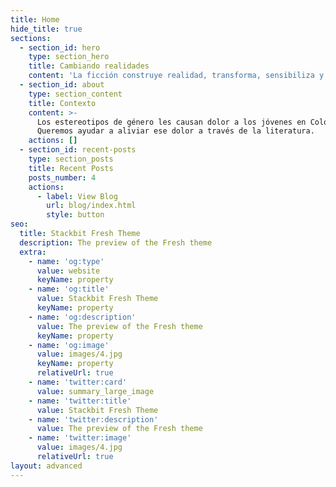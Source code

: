 ```yaml
---
title: Home
hide_title: true
sections:
  - section_id: hero
    type: section_hero
    title: Cambiando realidades
    content: 'La ficción construye realidad, transforma, sensibiliza y acompaña.'
  - section_id: about
    type: section_content
    title: Contexto
    content: >-
      Los estereotipos de género les causan dolor a los jóvenes en Colombia. 
      Queremos ayudar a aliviar ese dolor a través de la literatura.
    actions: []
  - section_id: recent-posts
    type: section_posts
    title: Recent Posts
    posts_number: 4
    actions:
      - label: View Blog
        url: blog/index.html
        style: button
seo:
  title: Stackbit Fresh Theme
  description: The preview of the Fresh theme
  extra:
    - name: 'og:type'
      value: website
      keyName: property
    - name: 'og:title'
      value: Stackbit Fresh Theme
      keyName: property
    - name: 'og:description'
      value: The preview of the Fresh theme
      keyName: property
    - name: 'og:image'
      value: images/4.jpg
      keyName: property
      relativeUrl: true
    - name: 'twitter:card'
      value: summary_large_image
    - name: 'twitter:title'
      value: Stackbit Fresh Theme
    - name: 'twitter:description'
      value: The preview of the Fresh theme
    - name: 'twitter:image'
      value: images/4.jpg
      relativeUrl: true
layout: advanced
---
```

